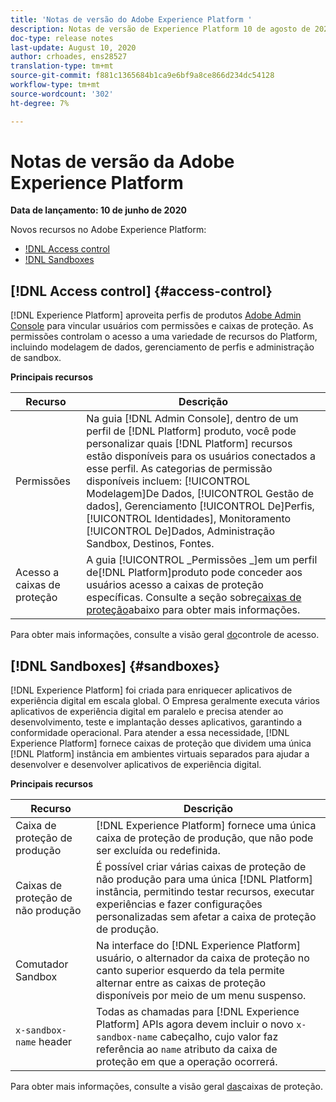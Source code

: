 ```yaml
---
title: 'Notas de versão do Adobe Experience Platform '
description: Notas de versão de Experience Platform 10 de agosto de 2020
doc-type: release notes
last-update: August 10, 2020
author: crhoades, ens28527
translation-type: tm+mt
source-git-commit: f881c1365684b1ca9e6bf9a8ce866d234dc54128
workflow-type: tm+mt
source-wordcount: '302'
ht-degree: 7%

---
```



# Notas de versão da Adobe Experience Platform

**Data de lançamento: 10 de junho de 2020**

Novos recursos no Adobe Experience Platform:

- [!DNL Access control](#access-control)
- [!DNL Sandboxes](#sandboxes)

## [!DNL Access control] {#access-control}

[!DNL Experience Platform] aproveita perfis de produtos [Adobe Admin Console](https://adminconsole.adobe.com) para vincular usuários com permissões e caixas de proteção. As permissões controlam o acesso a uma variedade de recursos do Platform, incluindo modelagem de dados, gerenciamento de perfis e administração de sandbox.

**Principais recursos**

| Recurso | Descrição |
|--- | ---|
| Permissões | Na guia [!DNL Admin Console], dentro de um perfil de [!DNL Platform] produto, você pode personalizar quais [!DNL Platform] recursos estão disponíveis para os usuários conectados a esse perfil. As categorias de permissão disponíveis incluem: [!UICONTROL Modelagem]De Dados, [!UICONTROL Gestão de dados], Gerenciamento [!UICONTROL De]Perfis, [!UICONTROL Identidades], Monitoramento [!UICONTROL De]Dados, Administração Sandbox, Destinos, Fontes. |
| Acesso a caixas de proteção | A guia [!UICONTROL _Permissões _]em um perfil de[!DNL Platform]produto pode conceder aos usuários acesso a caixas de proteção específicas. Consulte a seção sobre[caixas de proteção](#sandboxes)abaixo para obter mais informações. |

Para obter mais informações, consulte a visão geral [do](../../access-control/home.md)controle de acesso.

## [!DNL Sandboxes] {#sandboxes}

[!DNL Experience Platform] foi criada para enriquecer aplicativos de experiência digital em escala global. O Empresa geralmente executa vários aplicativos de experiência digital em paralelo e precisa atender ao desenvolvimento, teste e implantação desses aplicativos, garantindo a conformidade operacional. Para atender a essa necessidade, [!DNL Experience Platform] fornece caixas de proteção que dividem uma única [!DNL Platform] instância em ambientes virtuais separados para ajudar a desenvolver e desenvolver aplicativos de experiência digital.

**Principais recursos**

| Recurso | Descrição |
|--- | ---|
| Caixa de proteção de produção | [!DNL Experience Platform] fornece uma única caixa de proteção de produção, que não pode ser excluída ou redefinida. |
| Caixas de proteção de não produção | É possível criar várias caixas de proteção de não produção para uma única [!DNL Platform] instância, permitindo testar recursos, executar experiências e fazer configurações personalizadas sem afetar a caixa de proteção de produção. |
| Comutador Sandbox | Na interface do [!DNL Experience Platform] usuário, o alternador da caixa de proteção no canto superior esquerdo da tela permite alternar entre as caixas de proteção disponíveis por meio de um menu suspenso. |
| `x-sandbox-name` header | Todas as chamadas para [!DNL Experience Platform] APIs agora devem incluir o novo `x-sandbox-name` cabeçalho, cujo valor faz referência ao `name` atributo da caixa de proteção em que a operação ocorrerá. |

Para obter mais informações, consulte a visão geral [das](../../sandboxes/home.md)caixas de proteção.